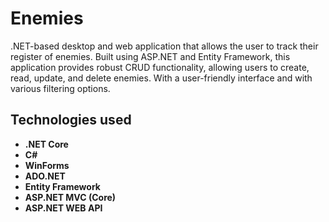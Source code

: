 # Enemies

.NET-based desktop and web application that allows the user to track their register of enemies. Built using ASP.NET and Entity Framework, this application provides robust CRUD functionality, allowing users to create, read, update, and delete enemies. With a user-friendly interface and with various filtering options.

## Technologies used

- **.NET Core**
- **C#** 
- **WinForms**
- **ADO.NET**
- **Entity Framework**
- **ASP.NET MVC (Core)**
- **ASP.NET WEB API**

